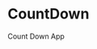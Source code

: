 # CountDown
 Count Down App
          
                           
                                                                                                                                                                      
                                                                                                        
                                                                                                        
                                                                                                  
                                                                                     
                                                        
                                      
                              
         
        
     
